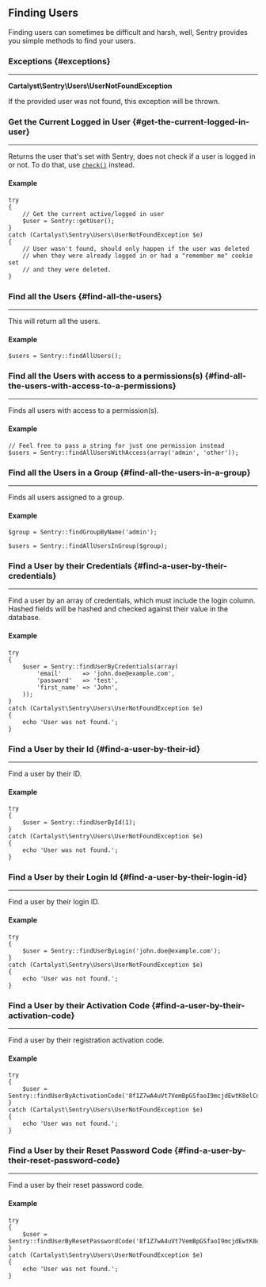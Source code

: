 ## Finding Users

Finding users can sometimes be difficult and harsh, well, Sentry provides you
simple methods to find your users.

### Exceptions {#exceptions}

---

**Cartalyst\Sentry\Users\UserNotFoundException**

If the provided user was not found, this exception will be thrown.

### Get the Current Logged in User {#get-the-current-logged-in-user}

---

Returns the user that's set with Sentry, does not check if a user is logged in
or not. To do that, use [`check()`]({url}/authentication/helpers#check-if-the-user-is-logged-in) instead.

#### Example

	try
	{
		// Get the current active/logged in user
		$user = Sentry::getUser();
	}
	catch (Cartalyst\Sentry\Users\UserNotFoundException $e)
	{
		// User wasn't found, should only happen if the user was deleted
		// when they were already logged in or had a "remember me" cookie set
		// and they were deleted.
	}

### Find all the Users {#find-all-the-users}

---

This will return all the users.

#### Example

	$users = Sentry::findAllUsers();

### Find all the Users with access to a permissions(s) {#find-all-the-users-with-access-to-a-permissions}

---

Finds all users with access to a permission(s).

#### Example

	// Feel free to pass a string for just one permission instead
	$users = Sentry::findAllUsersWithAccess(array('admin', 'other'));

### Find all the Users in a Group {#find-all-the-users-in-a-group}

---

Finds all users assigned to a group.

#### Example

	$group = Sentry::findGroupByName('admin');

	$users = Sentry::findAllUsersInGroup($group);

### Find a User by their Credentials {#find-a-user-by-their-credentials}

---

Find a user by an array of credentials, which must include the login column. Hashed fields will be hashed and checked against their value in the database.

#### Example

	try
	{
		$user = Sentry::findUserByCredentials(array(
			'email'      => 'john.doe@example.com',
			'password'   => 'test',
			'first_name' => 'John',
		));
	}
	catch (Cartalyst\Sentry\Users\UserNotFoundException $e)
	{
		echo 'User was not found.';
	}

### Find a User by their Id {#find-a-user-by-their-id}

---

Find a user by their ID.

#### Example

	try
	{
		$user = Sentry::findUserById(1);
	}
	catch (Cartalyst\Sentry\Users\UserNotFoundException $e)
	{
		echo 'User was not found.';
	}

### Find a User by their Login Id {#find-a-user-by-their-login-id}

---

Find a user by their login ID.

#### Example

	try
	{
		$user = Sentry::findUserByLogin('john.doe@example.com');
	}
	catch (Cartalyst\Sentry\Users\UserNotFoundException $e)
	{
		echo 'User was not found.';
	}

### Find a User by their Activation Code {#find-a-user-by-their-activation-code}

---

Find a user by their registration activation code.

#### Example

	try
	{
		$user = Sentry::findUserByActivationCode('8f1Z7wA4uVt7VemBpGSfaoI9mcjdEwtK8elCnQOb');
	}
	catch (Cartalyst\Sentry\Users\UserNotFoundException $e)
	{
		echo 'User was not found.';
	}

### Find a User by their Reset Password Code {#find-a-user-by-their-reset-password-code}

---

Find a user by their reset password code.

#### Example

	try
	{
		$user = Sentry::findUserByResetPasswordCode('8f1Z7wA4uVt7VemBpGSfaoI9mcjdEwtK8elCnQOb');
	}
	catch (Cartalyst\Sentry\Users\UserNotFoundException $e)
	{
		echo 'User was not found.';
	}
